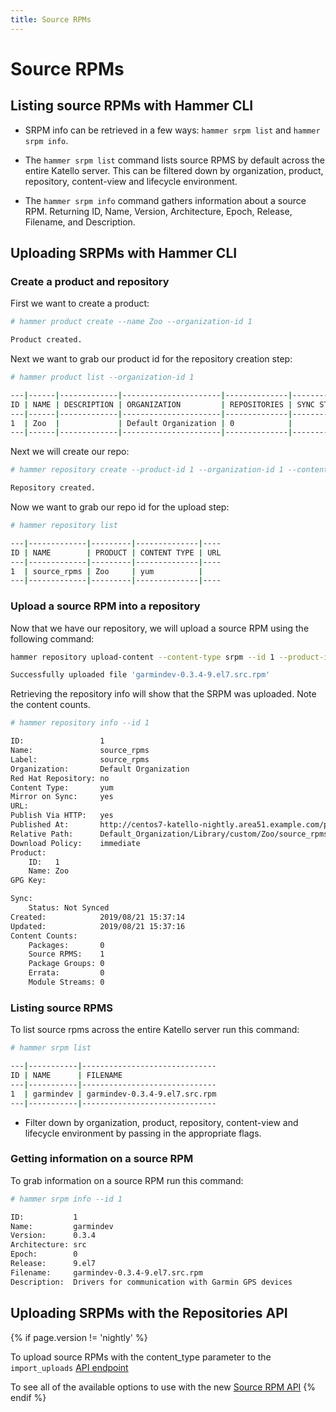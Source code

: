 ```yaml
---
title: Source RPMs
---
```


# Source RPMs

## Listing source RPMs with Hammer CLI

* SRPM info can be retrieved in a few ways: `hammer srpm list` and `hammer srpm info`.

* The `hammer srpm list` command lists source RPMS by default across the entire Katello server. This can be filtered down by organization, product, repository, content-view and lifecycle environment.

* The `hammer srpm info` command gathers information about a source RPM. Returning ID, Name, Version, Architecture, Epoch, Release, Filename, and Description.

## Uploading SRPMs with Hammer CLI

### Create a product and repository

First we want to create a product:

```bash
# hammer product create --name Zoo --organization-id 1

Product created.
```

Next we want to grab our product id for the repository creation step:

```bash
# hammer product list --organization-id 1

---|------|-------------|----------------------|--------------|-----------
ID | NAME | DESCRIPTION | ORGANIZATION         | REPOSITORIES | SYNC STATE
---|------|-------------|----------------------|--------------|-----------
1  | Zoo  |             | Default Organization | 0            |
---|------|-------------|----------------------|--------------|-----------
```

Next we will create our repo:

```bash
# hammer repository create --product-id 1 --organization-id 1 --content-type yum --name source_rpms --publish-via-http yes

Repository created.
```

Now we want to grab our repo id for the upload step:

```bash
# hammer repository list

---|-------------|---------|--------------|----
ID | NAME        | PRODUCT | CONTENT TYPE | URL
---|-------------|---------|--------------|----
1  | source_rpms | Zoo     | yum          |
---|-------------|---------|--------------|----
```

### Upload a source RPM into a repository

Now that we have our repository, we will upload a source RPM using the following command:

```bash
hammer repository upload-content --content-type srpm --id 1 --product-id 1 --path /root/garmindev-0.3.4-9.el7.src.rpm

Successfully uploaded file 'garmindev-0.3.4-9.el7.src.rpm'
```

Retrieving the repository info will show that the SRPM was uploaded. Note the content counts.

```bash
# hammer repository info --id 1

ID:                 1
Name:               source_rpms
Label:              source_rpms
Organization:       Default Organization
Red Hat Repository: no
Content Type:       yum
Mirror on Sync:     yes
URL:
Publish Via HTTP:   yes
Published At:       http://centos7-katello-nightly.area51.example.com/pulp/repos/Default_Organization/Library/custom/Zoo/source_rpms/
Relative Path:      Default_Organization/Library/custom/Zoo/source_rpms
Download Policy:    immediate
Product:
    ID:   1
    Name: Zoo
GPG Key:

Sync:
    Status: Not Synced
Created:            2019/08/21 15:37:14
Updated:            2019/08/21 15:37:16
Content Counts:
    Packages:       0
    Source RPMS:    1
    Package Groups: 0
    Errata:         0
    Module Streams: 0
```

### Listing source RPMS

To list source rpms across the entire Katello server run this command:

```bash
# hammer srpm list

---|-----------|------------------------------
ID | NAME      | FILENAME
---|-----------|------------------------------
1  | garmindev | garmindev-0.3.4-9.el7.src.rpm
---|-----------|------------------------------
```

* Filter down by organization, product, repository, content-view and lifecycle environment by passing in the appropriate flags.

### Getting information on a source RPM

To grab information on a source RPM run this command:

```bash
# hammer srpm info --id 1

ID:           1
Name:         garmindev
Version:      0.3.4
Architecture: src
Epoch:        0
Release:      9.el7
Filename:     garmindev-0.3.4-9.el7.src.rpm
Description:  Drivers for communication with Garmin GPS devices
```

## Uploading SRPMs with the Repositories API

{% if page.version != 'nightly' %}

To upload source RPMs with the content_type parameter to the `import_uploads` [API endpoint](https://theforeman.org/plugins/katello/3.13/api/apidoc/v2/repositories/import_uploads.html)

To see all of the available options to use with the new [Source RPM API](https://theforeman.org/plugins/katello/{{page.version}}/api/apidoc/v2/srpms.html)
{% endif %}